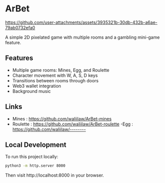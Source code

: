 # ArBet


https://github.com/user-attachments/assets/3935321b-30db-432b-a6ae-79ab0732efa0


A simple 2D pixelated game with multiple rooms and a gambling mini-game feature.

## Features

- Multiple game rooms: Mines, Egg, and Roulette
- Character movement with W, A, S, D keys
- Transitions between rooms through doors
- Web3 wallet integration
- Background music

## Links 

- Mines : https://github.com/waliilaw/ArBet-mines
- Roulette : https://github.com/waliilaw/ArBet-roulette
-Egg : https://github.com/waliilaw/--------

## Local Development

To run this project locally:

```bash
python3 -m http.server 8000
```

Then visit http://localhost:8000 in your browser.
